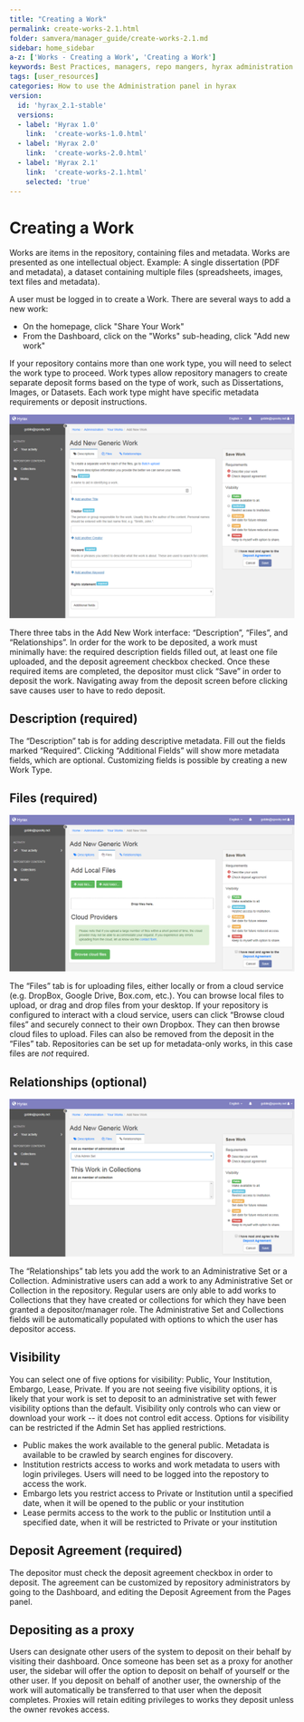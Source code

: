 ```yaml
---
title: "Creating a Work"
permalink: create-works-2.1.html
folder: samvera/manager_guide/create-works-2.1.md
sidebar: home_sidebar
a-z: ['Works - Creating a Work', 'Creating a Work']
keywords: Best Practices, managers, repo mangers, hyrax administration
tags: [user_resources]
categories: How to use the Administration panel in hyrax
version:
  id: 'hyrax_2.1-stable'
  versions:  
  - label: 'Hyrax 1.0'
    link:  'create-works-1.0.html'
  - label: 'Hyrax 2.0'
    link:  'create-works-2.0.html'
  - label: 'Hyrax 2.1'
    link:  'create-works-2.1.html'
    selected: 'true'
---
```

# Creating a Work

Works are items in the repository, containing files and metadata. Works are presented as one intellectual object. Example: A single dissertation (PDF and metadata), a dataset containing multiple files (spreadsheets, images, text files and metadata).

A user must be logged in to create a Work. There are several ways to add a new work:

- On the homepage, click "Share Your Work"
- From the Dashboard, click on the "Works" sub-heading, click "Add new work"

If your repository contains more than one work type, you will need to select the work type to proceed. Work types allow repository managers to create separate deposit forms based on the type of work, such as Dissertations, Images, or Datasets. Each work type might have specific metadata requirements or deposit instructions.

![Add New Generic Work](images\screenshots\user-addgenericwork-2.png)

There three tabs in the Add New Work interface: “Description”, “Files”, and “Relationships”. In order for the work to be deposited, a work must minimally have: the required description fields filled out, at least one file uploaded, and the deposit agreement checkbox checked. Once these required items are completed, the depositor must click “Save” in order to deposit the work. Navigating away from the deposit screen before clicking save causes user to have to redo deposit.

## Description (required)
The “Description” tab is for adding descriptive metadata. Fill out the fields marked “Required”. Clicking “Additional Fields” will show more metadata fields, which are optional. Customizing fields is possible by creating a new Work Type.

## Files (required)
![Add New Generic Work | Files](images\screenshots\user-addnewgenericwork-files-2.png)

The “Files” tab is for uploading files, either locally or from a cloud service (e.g. DropBox, Google Drive, Box.com, etc.). You can browse local files to upload, or drag and drop files from your desktop. If your repository is configured to interact with a cloud service, users can click “Browse cloud files” and securely connect to their own Dropbox. They can then browse cloud files to upload. Files can also be removed from the deposit in the “Files” tab. Repositories can be set up for metadata-only works, in this case files are _not_ required.

## Relationships (optional)
![Add New Generic Work | Relationships](images\screenshots\user-addnewgenericwork-relationships.png)

The “Relationships” tab lets you add the work to an Administrative Set or a Collection. Administrative users can add a work to any Administrative Set or Collection in the repository. Regular users are only able to add works to Collections that they have created or collections for which they have been granted a depositor/manager role. The Administrative Set and Collections fields will be automatically populated with options to which the user has depositor access.

## Visibility
You can select one of five options for visibility: Public, Your Institution, Embargo, Lease, Private. If you are not seeing five visibility options, it is likely that your work is set to deposit to an administrative set with fewer visibility options than the default. Visibility only controls who can view or download your work -- it does not control edit access. Options for visibility can be restricted if the Admin Set has applied restrictions.

- Public makes the work available to the general public. Metadata is available to be crawled by search engines for discovery.
- Institution restricts access to works and work metadata to users with login privileges. Users will need to be logged into the repostory to access the work.
- Embargo lets you restrict access to Private or Institution until a specified date, when it will be opened to the public or your institution
- Lease permits access to the work to the public or Institution until a specified date, when it will be restricted to Private or your institution

## Deposit Agreement (required)
The depositor must check the deposit agreement checkbox in order to deposit. The agreement can be customized by repository administrators by going to the Dashboard, and editing the Deposit Agreement from the Pages panel.

## Depositing as a proxy
Users can designate other users of the system to deposit on their behalf by visiting their dashboard. Once someone has been set as a proxy for another user, the sidebar will offer the option to deposit on behalf of yourself or the other user. If you deposit on behalf of another user, the ownership of the work will automatically be transferred to that user when the deposit completes. Proxies will retain editing privileges to works they deposit unless the owner revokes access.
